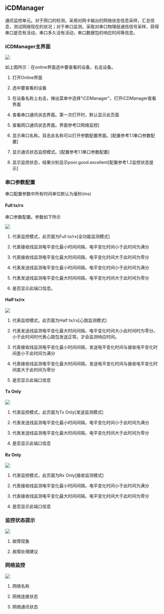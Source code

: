 ## iCDManager 

通讯监控单元。对于网口的检测，采用对网卡输出的网络状态信息采样，汇总信息，测试网络现在的状况；对于串口监测，采取对串口物理层通信信号采样，获得串口是否有活动，串口多久没有活动，串口数据包的响应时间等信息。

### iCDManager主界面 

![](iCDManager1.png)

如上图所示：在online界面选中要查看的设备，右击设备。

1. 打开Online界面

2. 选中要查看的设备

3. 在设备名称上右击，弹出菜单中选择”iCDManager”。打开iCDManager查看界面

4. 查看串口通讯状态界面。第一次打开时，默认显示此页面

5. 查看网口通讯状态界面。界面参考[2网络监控]

6. 显示串口名称。双击此名称可以打开参数配置界面。[配置参考1.1串口参数配置]

7. 显示通讯状态监控模式。[配置参考1.1串口参数配置]

8. 显示监控状态，结果分别显示poor.good.excellent[配置参考1.2监控状态提示]

### 串口参数配置

串口配置参数中所有时间单位默认为毫秒(ms)


#### Full tx/rx

串口参数配置。参数如下所示


![](iCDManager2.png)

1. 代表监控模式，此页面为Full tx/rx[全功能监测模式]

2. 代表接收线监测电平变化最小时间间隔，电平变化时间小于此时间为满分

3. 代表接收线监测电平变化最大时间间隔，电平变化时间大于此时间为零分

4. 代表发送线监测电平变化最小时间间隔，电平变化时间小于此时间为满分

5. 代表发送线监测电平变化最大时间间隔，电平变化时间大于此时间为零分

6. 是否显示此端口信息。

#### Half tx/rx

![](iCDManager3.png)

1. 代表监控模式，此页面为Half tx/rx[心跳监测模式]

2. 代表发送线监测电平变化最大时间间隔，电平变化时间大小此时间时为零分。小于此时间时代表心跳包发送正常。才会监测响应时间。

3. 代表接收线监测电平变化最小时间间隔，发送电平变化时间与接收电平变化时间差小于此时间为满分

4. 代表接收线监测电平变化最大时间间隔，发送电平变化时间与接收电平变化时间差大于此时间为零分

5. 是否显示此端口信息

#### Tx Only

![](iCDManager4.png)

1. 代表监控模式，此页面为Tx Only[发送监测模式]

2. 代表发送线监测电平变化最小时间间隔，电平变化时间小于此时间为满分

3. 代表发送线监测电平变化最大时间间隔，电平变化时间大于此时间为零分

4. 是否显示此端口信息

#### Rx Only

![](iCDManager5.png)

1. 代表监控模式，此页面为Rx Only[接收监测模式]

2. 代表接收线监测电平变化最小时间间隔，电平变化时间小于此时间为满分

3. 代表接收线监测电平变化最大时间间隔，电平变化时间大于此时间为零分

4. 是否显示此端口信息

### 监控状态提示

![](iCDManager6.png)

1. 故障现象

2. 故障处理建议

### 网络监控

![](iCDManager7.png)

1. 网络名称

2. 网络连接状态

3. 网络通讯状态








